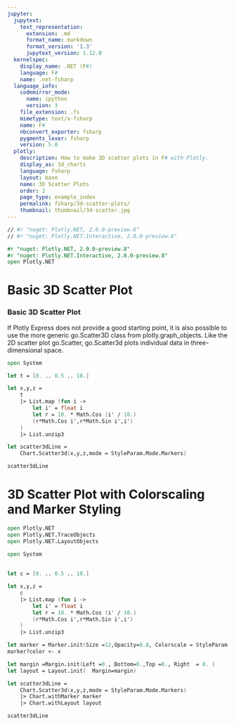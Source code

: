 ```yaml
---
jupyter:
  jupytext:
    text_representation:
      extension: .md
      format_name: markdown
      format_version: '1.3'
      jupytext_version: 1.12.0
  kernelspec:
    display_name: .NET (F#)
    language: F#
    name: .net-fsharp
  language_info:
    codemirror_mode:
      name: ipython
      version: 3
    file_extension: .fs
    mimetype: text/x-fsharp
    name: F#
    nbconvert_exporter: fsharp
    pygments_lexer: fsharp
    version: 5.0
  plotly:
    description: How to make 3D scatter plots in F# with Plotly.
    display_as: 3d_charts
    language: fsharp
    layout: base
    name: 3D Scatter Plots
    order: 2
    page_type: example_index
    permalink: fsharp/3d-scatter-plots/
    thumbnail: thumbnail/3d-scatter.jpg
---
```


```fsharp dotnet_interactive={"language": "fsharp"}
// #r "nuget: Plotly.NET, 2.0.0-preview.6"
// #r "nuget: Plotly.NET.Interactive, 2.0.0-preview.6"

#r "nuget: Plotly.NET, 2.0.0-preview.8"
#r "nuget: Plotly.NET.Interactive, 2.0.0-preview.8"
open Plotly.NET
```

# Basic 3D Scatter Plot


### Basic 3D Scatter Plot



If Plotly Express does not provide a good starting point, it is also possible to use the more generic go.Scatter3D class from plotly.graph_objects. Like the 2D scatter plot go.Scatter, go.Scatter3d plots individual data in three-dimensional space.

```fsharp dotnet_interactive={"language": "fsharp"}
open System

let t = [0. .. 0.5 .. 10.]

let x,y,z =  
    t
    |> List.map (fun i ->
        let i' = float i 
        let r = 10. * Math.Cos (i' / 10.)
        (r*Math.Cos i',r*Math.Sin i',i')
    )
    |> List.unzip3

let scatter3dLine = 
    Chart.Scatter3d(x,y,z,mode = StyleParam.Mode.Markers)
```

```fsharp dotnet_interactive={"language": "fsharp"}
scatter3dLine
```

# 3D Scatter Plot with Colorscaling and Marker Styling


```fsharp dotnet_interactive={"language": "fsharp"}
open Plotly.NET 
open Plotly.NET.TraceObjects
open Plotly.NET.LayoutObjects

open System
 
 
let c = [0. .. 0.5 .. 10.]

let x,y,z =  
    c
    |> List.map (fun i ->
        let i' = float i 
        let r = 10. * Math.Cos (i' / 10.)
        (r*Math.Cos i',r*Math.Sin i',i')
    )
    |> List.unzip3

let marker = Marker.init(Size =12,Opacity=0.8, Colorscale = StyleParam.Colorscale.Viridis)
marker?color <- x

let margin =Margin.init(Left =0., Bottom=0.,Top =0., Right  = 0. )
let layout = Layout.init(  Margin=margin)

let scatter3dLine = 
    Chart.Scatter3d(x,y,z,mode = StyleParam.Mode.Markers)
    |> Chart.withMarker marker
    |> Chart.withLayout layout

```

```fsharp dotnet_interactive={"language": "fsharp"}
scatter3dLine
```
